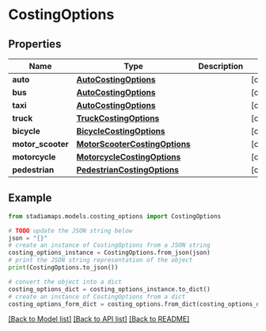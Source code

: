 # CostingOptions


## Properties

Name | Type | Description | Notes
------------ | ------------- | ------------- | -------------
**auto** | [**AutoCostingOptions**](AutoCostingOptions.md) |  | [optional] 
**bus** | [**AutoCostingOptions**](AutoCostingOptions.md) |  | [optional] 
**taxi** | [**AutoCostingOptions**](AutoCostingOptions.md) |  | [optional] 
**truck** | [**TruckCostingOptions**](TruckCostingOptions.md) |  | [optional] 
**bicycle** | [**BicycleCostingOptions**](BicycleCostingOptions.md) |  | [optional] 
**motor_scooter** | [**MotorScooterCostingOptions**](MotorScooterCostingOptions.md) |  | [optional] 
**motorcycle** | [**MotorcycleCostingOptions**](MotorcycleCostingOptions.md) |  | [optional] 
**pedestrian** | [**PedestrianCostingOptions**](PedestrianCostingOptions.md) |  | [optional] 

## Example

```python
from stadiamaps.models.costing_options import CostingOptions

# TODO update the JSON string below
json = "{}"
# create an instance of CostingOptions from a JSON string
costing_options_instance = CostingOptions.from_json(json)
# print the JSON string representation of the object
print(CostingOptions.to_json())

# convert the object into a dict
costing_options_dict = costing_options_instance.to_dict()
# create an instance of CostingOptions from a dict
costing_options_form_dict = costing_options.from_dict(costing_options_dict)
```
[[Back to Model list]](../README.md#documentation-for-models) [[Back to API list]](../README.md#documentation-for-api-endpoints) [[Back to README]](../README.md)


